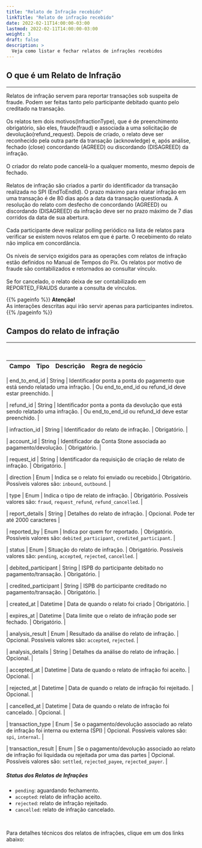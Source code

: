 ```yaml
---
title: "Relato de Infração recebido"
linkTitle: "Relato de infração recebido"
date: 2022-02-11T14:00:00-03:00
lastmod: 2022-02-11T14:00:00-03:00
weight: 3
draft: false
description: >
  Veja como listar e fechar relatos de infrações recebidos
---
```


## O que é um Relato de Infração
---
Relatos de infração servem para reportar transações sob suspeita de fraude. Podem ser feitas tanto pelo participante debitado quanto pelo creditado na transação.
<br><br>
Os relatos tem dois motivos(InfractionType), que é de preenchimento obrigatório, são eles, fraude(fraud) e associada a uma solicitação de devolução(refund_request). Depois de criado, o relato deve ser reconhecido pela outra parte da transação (acknowledge) e, após análise, fechado (close) concordando (AGREED) ou discordando (DISAGREED) da infração.
<br><br>
O criador do relato pode cancelá-lo a qualquer momento, mesmo depois de fechado.
<br><br>
Relatos de infração são criados a partir do identificador da transação realizada no SPI (EndToEndId). O prazo máximo para relatar infração em uma transação é de 80 dias após a data da transação questionada. A resolução do relato com desfecho de concordando (AGREED) ou discordando (DISAGREED) da infração deve ser no prazo máximo de 7 dias corridos da data de sua abertura.
<br><br>
Cada participante deve realizar polling periódico na lista de relatos para verificar se existem novos relatos em que é parte. O recebimento do relato não implica em concordância. 
<br><br>
Os níveis de serviço exigidos para as operações com relatos de infração estão definidos no Manual de Tempos do Pix. Os relatos por motivo de fraude são contabilizados e retornados ao consultar vínculo. 
<br><br>
Se for cancelado, o relato deixa de ser contabilizado em REPORTED_FRAUDS durante a consulta de vínculos.

{{% pageinfo %}}
**Atenção!**<br>As interações descritas aqui irão servir apenas para participantes indiretos. <br>
{{% /pageinfo %}}
<br>


## Campos do relato de infração
---

<br>

| Campo                        | Tipo  | Descrição                                                              | Regra de negócio        |
| ---------------------------- | -------------- | -------------------------------------------------------- | ------------------------------ |

| end_to_end_id | String | Identificador ponta a ponta do pagamento que está sendo relatado uma infração. | Ou end_to_end_id ou refund_id deve estar preenchido. |

| refund_id | String | Identificador ponta a ponta da devolução que está sendo relatado uma infração. | Ou end_to_end_id ou refund_id deve estar preenchido. |

| infraction_id | String | Identificador do relato de infração. | Obrigatório. |

| account_id | String | Identificador da Conta Stone associada ao pagamento/devolução. | Obrigatório. |

| request_id | String | Identificador da requisição de criação de relato de infração. | Obrigatório. |

| direction | Enum | Indica se o relato foi enviado ou recebido.| Obrigatório. Possíveis valores são: `inbound`, `outbound`. |

| type | Enum | Indica o tipo de relato de infração. | Obrigatório. Possíveis valores são: `fraud`, `request_refund`, `refund_cancelled`. |

| report_details | String | Detalhes do relato de infração. | Opcional. Pode ter até 2000 caracteres |

| reported_by | Enum | Indica por quem for reportado. | Obrigatório. Possíveis valores são: `debited_participant`, `credited_participant`. |

| status | Enum | Situação do relato de infração. | Obrigatório. Possíveis valores são: `pending`, `accepted`, `rejected`, `cancelled`. |

| debited_participant | String | ISPB do participante debitado no pagamento/transação.  | Obrigatório. |

| credited_participant | String | ISPB do participante creditado no pagamento/transação. | Obrigatório. |

| created_at | Datetime | Data de quando o relato foi criado | Obrigatório. |

| expires_at | Datetime | Data limite que o relato de infração pode ser fechado. | Obrigatório. |

| analysis_result | Enum | Resultado da análise do relato de infração. | Opcional. Possíveis valores são: `accepted`, `rejected`. |

| analysis_details | String | Detalhes da análise do relato de infração. | Opcional. |

| accepted_at | Datetime | Data de quando o relato de infração foi aceito. | Opcional. |

| rejected_at | Datetime | Data de quando o relato de infração foi rejeitado. | Opcional. |

| cancelled_at | Datetime | Data de quando o relato de infração foi cancelado. | Opcional. |

| transaction_type | Enum | Se o pagamento/devolução associado ao relato de infração foi interna ou externa (SPI) | Opcional. Possíveis valores são: `spi`, `internal`. |

| transaction_result | Enum | Se o pagamento/devolução associado ao relato de infração foi liquidada ou rejeitada por uma das partes | Opcional. Possíveis valores são: `settled`, `rejected_payee`, `rejected_payer`. |


##### Status dos Relatos de Infrações

- `pending`: aguardando fechamento.
- `accepted`: relato de infração aceito.
- `rejected`: relato de infração rejeitado.
- `cancelled`: relato de infração cancelado.

<br>  

Para detalhes técnicos dos relatos de infrações, clique em um dos links abaixo: